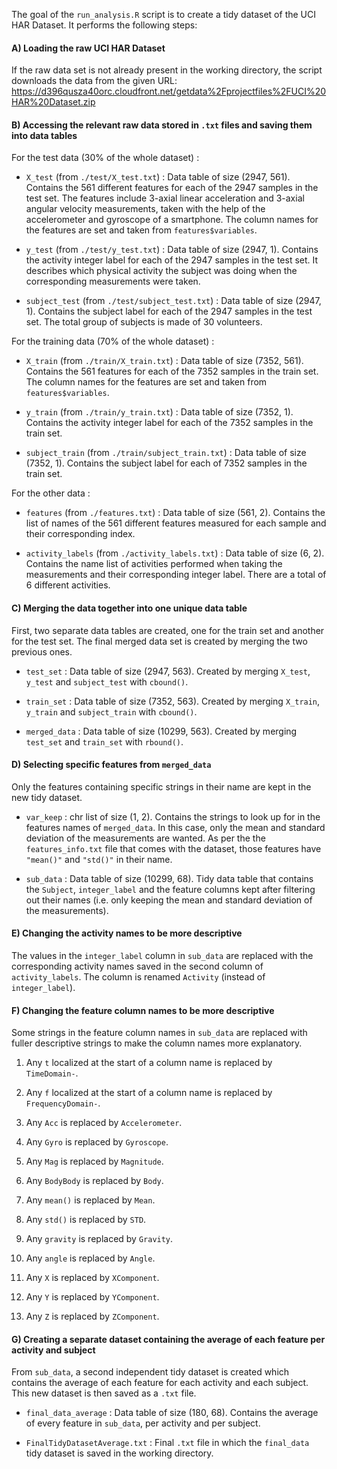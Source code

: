 The goal of the `run_analysis.R` script is to create a tidy dataset of the UCI HAR Dataset. It performs the following steps:

#### **A) Loading the raw UCI HAR Dataset**

If the raw data set is not already present in the working directory, the script downloads the data from the given URL: <https://d396qusza40orc.cloudfront.net/getdata%2Fprojectfiles%2FUCI%20HAR%20Dataset.zip>

#### **B) Accessing the relevant raw data stored in `.txt` files and saving them into data tables**

For the test data (30% of the whole dataset) :

-   `X_test` (from `./test/X_test.txt`) : Data table of size (2947, 561). Contains the 561 different features for each of the 2947 samples in the test set. The features include 3-axial linear acceleration and 3-axial angular velocity measurements, taken with the help of the accelerometer and gyroscope of a smartphone. The column names for the features are set and taken from `features$variables`.

-   `y_test` (from `./test/y_test.txt`) : Data table of size (2947, 1). Contains the activity integer label for each of the 2947 samples in the test set. It describes which physical activity the subject was doing when the corresponding measurements were taken.

-   `subject_test` (from `./test/subject_test.txt`) : Data table of size (2947, 1). Contains the subject label for each of the 2947 samples in the test set. The total group of subjects is made of 30 volunteers.

For the training data (70% of the whole dataset) :

-   `X_train` (from `./train/X_train.txt`) : Data table of size (7352, 561). Contains the 561 features for each of the 7352 samples in the train set. The column names for the features are set and taken from `features$variables`.

-   `y_train` (from `./train/y_train.txt`) : Data table of size (7352, 1). Contains the activity integer label for each of the 7352 samples in the train set.

-   `subject_train` (from `./train/subject_train.txt`) : Data table of size (7352, 1). Contains the subject label for each of 7352 samples in the train set.

For the other data :

-   `features` (from `./features.txt`) : Data table of size (561, 2). Contains the list of names of the 561 different features measured for each sample and their corresponding index.

-   `activity_labels` (from `./activity_labels.txt`) : Data table of size (6, 2). Contains the name list of activities performed when taking the measurements and their corresponding integer label. There are a total of 6 different activities.

#### **C) Merging the data together into one unique data table**

First, two separate data tables are created, one for the train set and another for the test set. The final merged data set is created by merging the two previous ones.

-   `test_set` : Data table of size (2947, 563). Created by merging `X_test`, `y_test` and `subject_test` with `cbound()`.

-   `train_set` : Data table of size (7352, 563). Created by merging `X_train`, `y_train` and `subject_train` with `cbound()`.

-   `merged_data` : Data table of size (10299, 563). Created by merging `test_set` and `train_set` with `rbound()`.

#### **D) Selecting specific features from `merged_data`**

Only the features containing specific strings in their name are kept in the new tidy dataset.

-   `var_keep` : chr list of size (1, 2). Contains the strings to look up for in the features names of `merged_data`. In this case, only the mean and standard deviation of the measurements are wanted. As per the the `features_info.txt` file that comes with the dataset, those features have `"mean()"` and `"std()"` in their name.

-   `sub_data` : Data table of size (10299, 68). Tidy data table that contains the `Subject`, `integer_label` and the feature columns kept after filtering out their names (i.e. only keeping the mean and standard deviation of the measurements).

#### **E) Changing the activity names to be more descriptive**

The values in the `integer_label` column in `sub_data` are replaced with the corresponding activity names saved in the second column of `activity_labels`. The column is renamed `Activity` (instead of `integer_label`).

#### **F) Changing the feature column names to be more descriptive**

Some strings in the feature column names in `sub_data` are replaced with fuller descriptive strings to make the column names more explanatory.

1.  Any `t` localized at the start of a column name is replaced by `TimeDomain-`.

2.  Any `f` localized at the start of a column name is replaced by `FrequencyDomain-`.

3.  Any `Acc` is replaced by `Accelerometer`.

4.  Any `Gyro` is replaced by `Gyroscope`.

5.  Any `Mag` is replaced by `Magnitude`.

6.  Any `BodyBody` is replaced by `Body`.

7.  Any `mean()` is replaced by `Mean`.

8.  Any `std()` is replaced by `STD`.

9.  Any `gravity` is replaced by `Gravity`.

10. Any `angle` is replaced by `Angle`.

11. Any `X` is replaced by `XComponent`.

12. Any `Y` is replaced by `YComponent`.

13. Any `Z` is replaced by `ZComponent`.

#### **G) Creating a separate dataset containing the average of each feature per activity and subject**

From `sub_data`, a second independent tidy dataset is created which contains the average of each feature for each activity and each subject. This new dataset is then saved as a `.txt` file.

-   `final_data_average` : Data table of size (180, 68). Contains the average of every feature in `sub_data`, per activity and per subject.

-   `FinalTidyDatasetAverage.txt` : Final `.txt` file in which the `final_data` tidy dataset is saved in the working directory.
